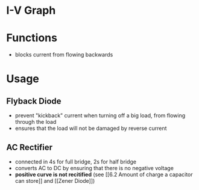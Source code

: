 # I-V Graph

# Functions

- blocks current from flowing backwards

# Usage

## Flyback Diode

- prevent "kickback" current when turning off a big load, from flowing through the load
- ensures that the load will not be damaged by reverse current

## AC Rectifier

- connected in 4s for full bridge, 2s for half bridge
- converts AC to DC by ensuring that there is no negative voltage
- **positive curve is not recitified** (see [[6.2 Amount of charge a capacitor can store]] and [[Zener Diode]])